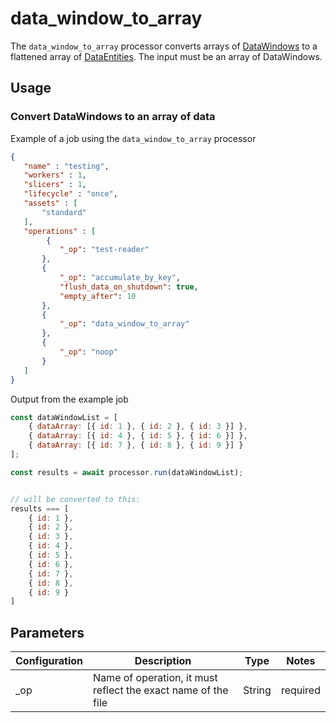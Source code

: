 # data_window_to_array

The `data_window_to_array` processor converts arrays of [DataWindows](../entity/data-window.md) to a flattened array of [DataEntities](https://terascope.github.io/teraslice/docs/packages/utils/api/classes/dataentity).  The input must be an array of DataWindows.

## Usage

### Convert DataWindows to an array of data

Example of a job using the `data_window_to_array` processor

 ```json
{
    "name" : "testing",
    "workers" : 1,
    "slicers" : 1,
    "lifecycle" : "once",
    "assets" : [
        "standard"
    ],
    "operations" : [
         {
            "_op": "test-reader"
        },
        {
            "_op": "accumulate_by_key",
            "flush_data_on_shutdown": true,
            "empty_after": 10
        },
        {
            "_op": "data_window_to_array"
        },
        {
            "_op": "noop"
        }
    ]
}
```

Output from the example job

```javascript
const dataWindowList = [
    { dataArray: [{ id: 1 }, { id: 2 }, { id: 3 }] },
    { dataArray: [{ id: 4 }, { id: 5 }, { id: 6 }] },
    { dataArray: [{ id: 7 }, { id: 8 }, { id: 9 }] }
];

const results = await processor.run(dataWindowList);


// will be converted to this:
results === [
    { id: 1 },
    { id: 2 },
    { id: 3 },
    { id: 4 },
    { id: 5 },
    { id: 6 },
    { id: 7 },
    { id: 8 },
    { id: 9 }
]
```

## Parameters

| Configuration | Description | Type |  Notes |
| --------- | -------- | ------ | ------ |
| _op | Name of operation, it must reflect the exact name of the file | String | required |

